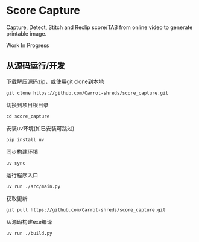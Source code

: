 # Score Capture

Capture, Detect, Stitch and Reclip score/TAB
from online video to generate printable image.

Work In Progress

## 从源码运行/开发

下载解压源码zip，或使用git clone到本地

    git clone https://github.com/Carrot-shreds/score_capture.git

切换到项目根目录

    cd score_capture

安装uv环境(如已安装可跳过)

    pip install uv 

同步构建环境

    uv sync

运行程序入口

    uv run ./src/main.py

获取更新

    git pull https://github.com/Carrot-shreds/score_capture.git

从源码构建exe编译

    uv run ./build.py
